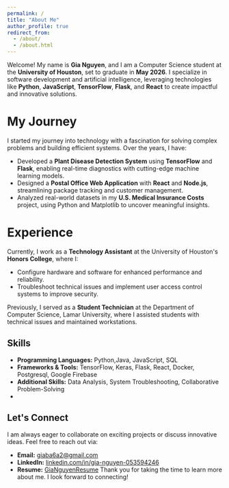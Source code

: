 ```yaml
---
permalink: /
title: "About Me"
author_profile: true
redirect_from: 
  - /about/
  - /about.html
---
```


Welcome! My name is **Gia Nguyen**, and I am a Computer Science student at the **University of Houston**, set to graduate in **May 2026**. I specialize in software development and artificial intelligence, leveraging technologies like **Python**, **JavaScript**, **TensorFlow**, **Flask**, and **React** to create impactful and innovative solutions.
 
My Journey
======
I started my journey into technology with a fascination for solving complex problems and building efficient systems. Over the years, I have:

- Developed a **Plant Disease Detection System** using **TensorFlow** and **Flask**, enabling real-time diagnostics with cutting-edge machine learning models.
- Designed a **Postal Office Web Application** with **React** and **Node.js**, streamlining package tracking and customer management.
- Analyzed real-world datasets in my **U.S. Medical Insurance Costs** project, using Python and Matplotlib to uncover meaningful insights.

Experience
======
Currently, I work as a **Technology Assistant** at the University of Houston's **Honors College**, where I:

- Configure hardware and software for enhanced performance and reliability.
- Troubleshoot technical issues and implement user access control systems to improve security.

Previously, I served as a **Student Technician** at the Department of Computer Science, Lamar University, where I assisted students with technical issues and maintained workstations.


Skills
------
- **Programming Languages:** Python,Java, JavaScript, SQL
- **Frameworks & Tools:** TensorFlow, Keras, Flask, React, Docker, Postgresql, Google Firebase
- **Additional Skills:** Data Analysis, System Troubleshooting, Collaborative Problem-Solving
- 
Let's Connect
------
I am always eager to collaborate on exciting projects or discuss innovative ideas. Feel free to reach out via:
- **Email:** [giaba6a2@gmail.com](mailto:giaba6a2@gmail.com)
- **LinkedIn:** [linkedin.com/in/gia-nguyen-053594246](https://linkedin.com/in/gia-nguyen-053594246)
- **Resume:** [GiaNguyenResume](https://gnguyen2.github.io/cv/)
Thank you for taking the time to learn more about me. I look forward to connecting!
